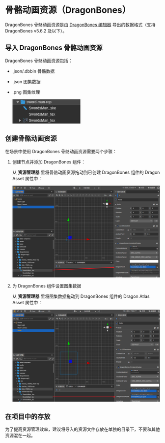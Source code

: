 # 骨骼动画资源（DragonBones）

DragonBones 骨骼动画资源是由 [DragonBones 编辑器](http://dragonbones.com/) 导出的数据格式（支持 DragonBones v5.6.2 及以下）。

## 导入 DragonBones 骨骼动画资源

DragonBones 骨骼动画资源包括：

- .json/.dbbin 骨骼数据
- .json 图集数据
- .png 图集纹理

  ![DragonBones](dragonbones/import.png)

## 创建骨骼动画资源

在场景中使用 DragonBones 骨骼动画资源需要两个步骤：

1. 创建节点并添加 DragonBones 组件：
   
    从 **资源管理器** 里将骨骼动画资源拖动到已创建 DragonBones 组件的 Dragon Asset 属性中：

      ![DragonBones](dragonbones/set_asset.png) 

2. 为 DragonBones 组件设置图集数据

    从 **资源管理器** 里将图集数据拖动到 DragonBones 组件的 Dragon Atlas Asset 属性中：

      ![DragonBones](dragonbones/set_atlas.png)

## 在项目中的存放

为了提高资源管理效率，建议将导入的资源文件存放在单独的目录下，不要和其他资源混在一起。
